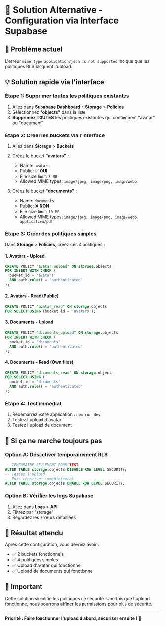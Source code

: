# 🚀 Solution Alternative - Configuration via Interface Supabase

## 🎯 Problème actuel
L'erreur `mime type application/json is not supported` indique que les politiques RLS bloquent l'upload.

## 💡 Solution rapide via l'interface

### Étape 1: Supprimer toutes les politiques existantes
1. Allez dans **Supabase Dashboard** > **Storage** > **Policies**
2. Sélectionnez **"objects"** dans la liste
3. **Supprimez TOUTES** les politiques existantes qui contiennent "avatar" ou "document"

### Étape 2: Créer les buckets via l'interface
1. Allez dans **Storage** > **Buckets**
2. Créez le bucket **"avatars"** :
   - Name: `avatars`
   - Public: ✅ **OUI**
   - File size limit: `5 MB`
   - Allowed MIME types: `image/jpeg, image/png, image/webp`

3. Créez le bucket **"documents"** :
   - Name: `documents`
   - Public: ❌ **NON**
   - File size limit: `10 MB`
   - Allowed MIME types: `image/jpeg, image/png, image/webp, application/pdf`

### Étape 3: Créer des politiques simples
Dans **Storage** > **Policies**, créez ces 4 politiques :

#### 1. Avatars - Upload
```sql
CREATE POLICY "avatar_upload" ON storage.objects
FOR INSERT WITH CHECK (
  bucket_id = 'avatars' 
  AND auth.role() = 'authenticated'
);
```

#### 2. Avatars - Read (Public)
```sql
CREATE POLICY "avatar_read" ON storage.objects
FOR SELECT USING (bucket_id = 'avatars');
```

#### 3. Documents - Upload
```sql
CREATE POLICY "documents_upload" ON storage.objects
FOR INSERT WITH CHECK (
  bucket_id = 'documents' 
  AND auth.role() = 'authenticated'
);
```

#### 4. Documents - Read (Own files)
```sql
CREATE POLICY "documents_read" ON storage.objects
FOR SELECT USING (
  bucket_id = 'documents' 
  AND auth.role() = 'authenticated'
);
```

### Étape 4: Test immédiat
1. Redémarrez votre application : `npm run dev`
2. Testez l'upload d'avatar
3. Testez l'upload de document

## 🔧 Si ça ne marche toujours pas

### Option A: Désactiver temporairement RLS
```sql
-- TEMPORAIRE SEULEMENT POUR TEST
ALTER TABLE storage.objects DISABLE ROW LEVEL SECURITY;
-- Testez l'upload
-- Puis réactivez immédiatement:
ALTER TABLE storage.objects ENABLE ROW LEVEL SECURITY;
```

### Option B: Vérifier les logs Supabase
1. Allez dans **Logs** > **API**
2. Filtrez par "storage"
3. Regardez les erreurs détaillées

## 🎯 Résultat attendu

Après cette configuration, vous devriez avoir :
- ✅ 2 buckets fonctionnels
- ✅ 4 politiques simples
- ✅ Upload d'avatar qui fonctionne
- ✅ Upload de documents qui fonctionne

## 🚨 Important

Cette solution simplifie les politiques de sécurité. Une fois que l'upload fonctionne, nous pourrons affiner les permissions pour plus de sécurité.

---

**Priorité : Faire fonctionner l'upload d'abord, sécuriser ensuite !** 🎯 